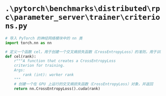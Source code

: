 # `.\pytorch\benchmarks\distributed\rpc\parameter_server\trainer\criterions.py`

```py
# 导入 PyTorch 的神经网络模块中的 nn 类
import torch.nn as nn

# 定义一个函数 cel，用于创建一个交叉熵损失函数（CrossEntropyLoss）的准则，用于训练
def cel(rank):
    r"""A function that creates a CrossEntropyLoss
    criterion for training.
    Args:
        rank (int): worker rank
    """
    # 创建一个在 GPU 上运行的交叉熵损失函数（CrossEntropyLoss）对象，并返回
    return nn.CrossEntropyLoss().cuda(rank)
```
